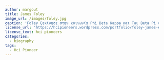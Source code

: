 ```yaml
---
author: margout
title: James Foley
image_url: /images/foley.jpg
caption: 'Foley ξεκίνησε στην κοινωνία Phi Beta Kappa και Tau Beta Pi ενώ στο Lehigh. Έλαβε το διδακτορικό του στη μηχανική υπολογιστών, πληροφοριών και ελέγχου από το Πανεπιστήμιο του Μίτσιγκαν το 1969.'
license_url: 'https://hcipioneers.wordpress.com/portfolio/foley-james-d/'
license_text: hci pioneers
categories:
  - biography
tags:
  - Hci Pioneer
---
```

